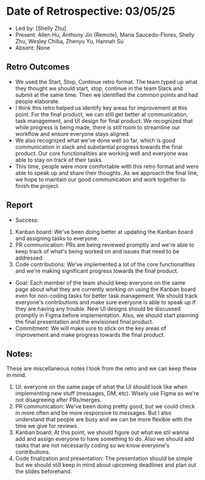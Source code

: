 # Date of Retrospective: 03/05/25

* Led by: [Shelly Zhu]
* Present: Allen Hu, Anthony Jin (Remote), Maria Saucedo-Flores, Shelly Zhu, Wesley Chiba, Zhenyu Yu, Hannah Su
* Absent: None

## Retro Outcomes 

* We used the Start, Stop, Continue retro format. The team typed up what they thought we should start, stop, continue in the team Slack and submit at the same time. Then we identified the common points and had people elaborate.
* I think this retro helped us identify key areas for improvement at this point. For the final product, we can still get better at communication, task management, and UI design for final product. We recognized that while progress is being made, there is still room to streamline our workflow and ensure everyone stays aligned.
* We also recognized what we've done well so far, which is good communication in slack and substantial progress towards the final product. Our core functionalities are working well and everyone was able to stay on track of their tasks. 
* This time, people were more comfortable with this retro format and were able to speak up and share their thoughts. As we approach the final line, we hope to maintain our good communication and work together to finish the project. 


## Report
* Success: 
1. Kanban board: We've been doing better at updating the Kanban board and assigning tasks to everyone.
2. PR communication: PRs are being reviewed promptly and we're able to keep track of what's being worked on and issues that need to be addressed.
3. Code contributions: We've implemented a lot of the core functionalities and we're making significant progress towards the final product.
* Goal: Each member of the team should keep everyone on the same page about what they are currently working on using the Kanban board even for non-coding tasks for better task management. We should track everyone's contributions and make sure everyone is able to speak up if they are having any trouble. New UI designs should be discussed promptly in Figma before implementation. Also, we should start planning the final presentation and the envisioned final product. 
* Commitment: We will make sure to stick on the key areas of improvement and make progress towards the final product.


## Notes:
These are miscellaneous notes I took from the retro and we can keep these in mind.
1. UI: everyone on the same page of what the UI should look like when implementing new stuff (messages, DM, etc). Wisely use Figma so we're not disagreeing after PRs/merges.
2. PR communication: We've been doing pretty good, but we could check in more often and be more responsive to messages. But I also understand that people are busy and we can be more flexible with the time we give for reviews.
3. Kanban board: At this point, we should figure out what we stil wanna add and assign everyone to have something to do. Also we should add tasks that are not necessarily coding so we know everyone's contributions.
4. Code finalization and presentation: The presentation should be simple but we should still keep in mind about upcoming deadlines and plan out the slides beforehand.